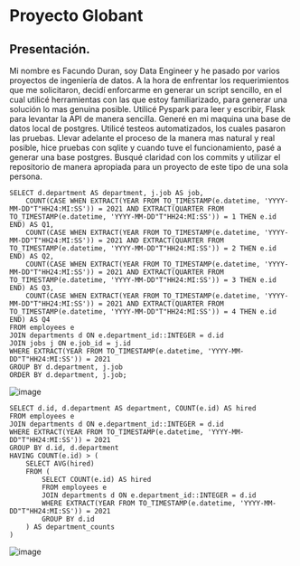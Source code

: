 # Proyecto Globant
## Presentación.
Mi nombre es Facundo Duran, soy Data Engineer y he pasado por varios proyectos de ingeniería de datos. A la hora de enfrentar los requerimientos que me solicitaron, decidí enforcarme en generar un script sencillo, en el cual utilicé herramientas con las que estoy familiarizado, para generar una solución lo mas genuina posible. Utilicé Pyspark para leer y escribir, Flask para levantar la API de manera sencilla. Generé en mi maquina una base de datos local de postgres. Utilicé testeos automatizados, los cuales pasaron las pruebas. Llevar adelante el proceso de la manera mas natural y real posible, hice pruebas con sqlite y cuando tuve el funcionamiento, pasé a generar una base postgres. Busqué claridad con los commits y utilizar el repositorio de manera apropiada para un proyecto de este tipo de una sola persona.
```
SELECT d.department AS department, j.job AS job,
    COUNT(CASE WHEN EXTRACT(YEAR FROM TO_TIMESTAMP(e.datetime, 'YYYY-MM-DD"T"HH24:MI:SS')) = 2021 AND EXTRACT(QUARTER FROM TO_TIMESTAMP(e.datetime, 'YYYY-MM-DD"T"HH24:MI:SS')) = 1 THEN e.id END) AS Q1,
    COUNT(CASE WHEN EXTRACT(YEAR FROM TO_TIMESTAMP(e.datetime, 'YYYY-MM-DD"T"HH24:MI:SS')) = 2021 AND EXTRACT(QUARTER FROM TO_TIMESTAMP(e.datetime, 'YYYY-MM-DD"T"HH24:MI:SS')) = 2 THEN e.id END) AS Q2,
    COUNT(CASE WHEN EXTRACT(YEAR FROM TO_TIMESTAMP(e.datetime, 'YYYY-MM-DD"T"HH24:MI:SS')) = 2021 AND EXTRACT(QUARTER FROM TO_TIMESTAMP(e.datetime, 'YYYY-MM-DD"T"HH24:MI:SS')) = 3 THEN e.id END) AS Q3,
    COUNT(CASE WHEN EXTRACT(YEAR FROM TO_TIMESTAMP(e.datetime, 'YYYY-MM-DD"T"HH24:MI:SS')) = 2021 AND EXTRACT(QUARTER FROM TO_TIMESTAMP(e.datetime, 'YYYY-MM-DD"T"HH24:MI:SS')) = 4 THEN e.id END) AS Q4
FROM employees e
JOIN departments d ON e.department_id::INTEGER = d.id
JOIN jobs j ON e.job_id = j.id
WHERE EXTRACT(YEAR FROM TO_TIMESTAMP(e.datetime, 'YYYY-MM-DD"T"HH24:MI:SS')) = 2021
GROUP BY d.department, j.job
ORDER BY d.department, j.job;
```
![image](https://user-images.githubusercontent.com/70112589/233371993-119a161c-64b3-471b-8b58-0018d9b75133.png)
```
SELECT d.id, d.department AS department, COUNT(e.id) AS hired
FROM employees e
JOIN departments d ON e.department_id::INTEGER = d.id
WHERE EXTRACT(YEAR FROM TO_TIMESTAMP(e.datetime, 'YYYY-MM-DD"T"HH24:MI:SS')) = 2021
GROUP BY d.id, d.department
HAVING COUNT(e.id) > (
    SELECT AVG(hired)
    FROM (
        SELECT COUNT(e.id) AS hired
        FROM employees e
        JOIN departments d ON e.department_id::INTEGER = d.id
        WHERE EXTRACT(YEAR FROM TO_TIMESTAMP(e.datetime, 'YYYY-MM-DD"T"HH24:MI:SS')) = 2021
        GROUP BY d.id
    ) AS department_counts
)
```
![image](https://user-images.githubusercontent.com/70112589/233372282-6d3f597a-ee03-4b8d-a5d5-65d997ba0655.png)
